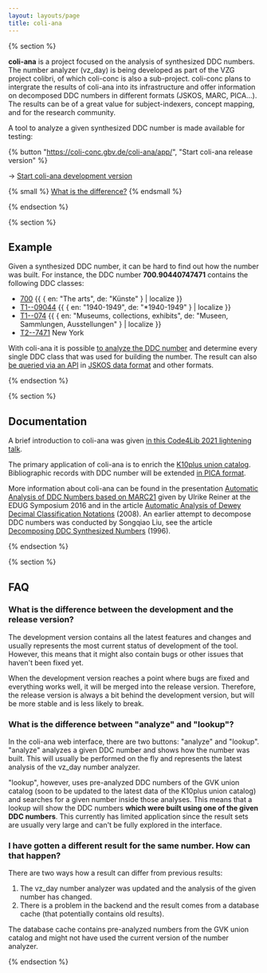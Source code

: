 ```yaml
---
layout: layouts/page
title: coli-ana
---
```


{% section %}

**coli-ana** is a project focused on the analysis of synthesized DDC numbers.
The number analyzer (vz_day) is being developed as part of the VZG project
colibri, of which coli-conc is also a sub-project. coli-conc plans to
intergrate the results of coli-ana into its infrastructure and offer
information on decomposed DDC numbers in different formats (JSKOS, MARC,
PICA...). The results can be of a great value for subject-indexers, concept
mapping, and for the research community.

A tool to analyze a given synthesized DDC number is made available for testing:

{% button "https://coli-conc.gbv.de/coli-ana/app/", "Start coli-ana release version" %}

→ [Start coli-ana development version](https://coli-conc.gbv.de/coli-ana/dev/)

{% small %}
[What is the difference?](#faq)
{% endsmall %}

{% endsection %}

{% section %}

## Example

Given a synthesized DDC number, it can be hard to find out how the number was built. For instance, the DDC number **700.90440747471** contains the following DDC classes:

* [700](https://coli-conc.gbv.de/cocoda/app/?fromScheme=http%3A%2F%2Fdewey.info%2Fscheme%2Fedition%2Fe23%2F&from=http%3A%2F%2Fdewey.info%2Fclass%2F700%2Fe23%2F) {{ { en: "The arts", de: "Künste" } | localize }}
* [T1--09044](https://coli-conc.gbv.de/cocoda/app/?fromScheme=http%3A%2F%2Fdewey.info%2Fscheme%2Fedition%2Fe23%2F&from=http%3A%2F%2Fdewey.info%2Fclass%2F1--09044%2Fe23%2F) {{ { en: "1940-1949", de: "*1940-1949" } | localize }}
* [T1--074](https://coli-conc.gbv.de/cocoda/app/?fromScheme=http%3A%2F%2Fdewey.info%2Fscheme%2Fedition%2Fe23%2F&from=http%3A%2F%2Fdewey.info%2Fclass%2F1--074%2Fe23%2F) {{ { en: "Museums, collections, exhibits", de: "Museen, Sammlungen, Ausstellungen" } | localize }}
* [T2--7471](https://coli-conc.gbv.de/cocoda/app/?fromScheme=http%3A%2F%2Fdewey.info%2Fscheme%2Fedition%2Fe23%2F&from=http%3A%2F%2Fdewey.info%2Fclass%2F2--7471%2Fe23%2F) New York

With coli-ana it is possible [to analyze the DDC number](https://coli-conc.gbv.de/coli-ana/app/?notation=700.90440747471) and determine every single DDC class that was used for building the number. The result can also [be queried via an API](https://coli-conc.gbv.de/coli-ana/app/analyze?notation=700.90440747471) in [JSKOS data format](https://gbv.github.io/jskos/) and other formats.

{% endsection %}

{% section %}

## Documentation

A brief introduction to coli-ana was given [in this Code4Lib 2021 lightening talk](https://www.youtube.com/watch?v=pIY65nr8Byo&t=1441s).

The primary application of coli-ana is to enrich the [K10plus union catalog](https://www.bszgbv.de/services/k10plus/). Bibliographic records with DDC number will be extended [in PICA format](https://format.k10plus.de/k10plushelp.pl?cmd=kat&val=5400&katalog=Standard).

More information about coli-ana can be found in the presentation [Automatic Analysis of DDC Numbers based on MARC21](https://www.gbv.de/Verbundzentrale/Publikationen/publikationen-der-vzg-2016/pdf/reiner_160425_EDUG_Symposium.pdf) given by Ulrike Reiner at the EDUG Symposium 2016 and in the article [Automatic Analysis of Dewey Decimal Classification Notations](https://www.gbv.de/Verbundzentrale/Publikationen/2008/2008/pdf/pdf_3936.pdf) (2008). An earlier attempt to decompose DDC numbers was conducted by Songqiao Liu, see the article [Decomposing DDC Synthesized Numbers](http://archive.ifla.org/IV/ifla62/62-sonl.htm) (1996).

{% endsection %}

{% section %}

## FAQ

### What is the difference between the development and the release version?

The development version contains all the latest features and changes and usually represents the most current status of development of the tool. However, this means that it might also contain bugs or other issues that haven't been fixed yet.

When the development version reaches a point where bugs are fixed and everything works well, it will be merged into the release version. Therefore, the release version is always a bit behind the development version, but will be more stable and is less likely to break.

### What is the difference between "analyze" and "lookup"?

In the coli-ana web interface, there are two buttons: "analyze" and "lookup". "analyze" analyzes a given DDC number and shows how the number was built. This will usually be performed on the fly and represents the latest analysis of the vz_day number analyzer.

"lookup", however, uses pre-analyzed DDC numbers of the GVK union catalog (soon to be updated to the latest data of the K10plus union catalog) and searches for a given number inside those analyses. This means that a lookup will show the DDC numbers **which were built using one of the given DDC numbers**. This currently has limited application since the result sets are usually very large and can't be fully explored in the interface.

### I have gotten a different result for the same number. How can that happen?

There are two ways how a result can differ from previous results:

1. The vz_day number analyzer was updated and the analysis of the given number has changed.
2. There is a problem in the backend and the result comes from a database cache (that potentially contains old results).

The database cache contains pre-analyzed numbers from the GVK union catalog and might not have used the current version of the number analyzer.

{% endsection %}
